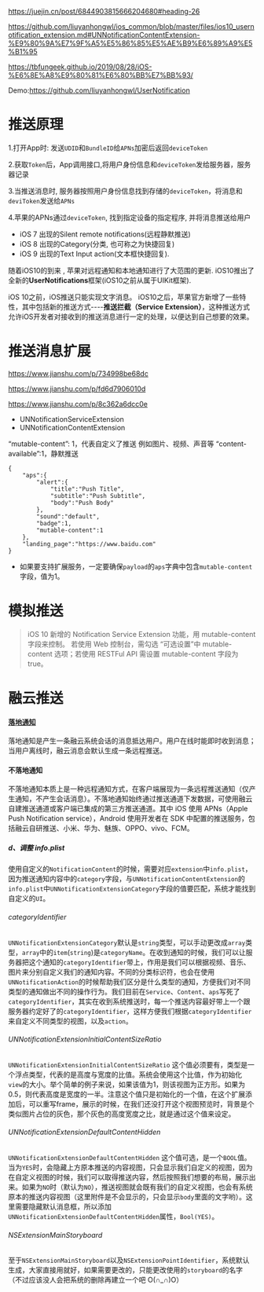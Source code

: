 https://juejin.cn/post/6844903815666204680#heading-26

https://github.com/liuyanhongwl/ios_common/blob/master/files/ios10_usernotification_extension.md#UNNotificationContentExtension-%E9%80%9A%E7%9F%A5%E5%86%85%E5%AE%B9%E6%89%A9%E5%B1%95

https://tbfungeek.github.io/2019/08/28/iOS-%E6%8E%A8%E9%80%81%E6%80%BB%E7%BB%93/

Demo:https://github.com/liuyanhongwl/UserNotification



# 推送原理

1.打开App时: 发送`UDID`和`BundleID`给`APNs`加密后返回`deviceToken`

2.获取`Token`后，App调用接口,将用户身份信息和`deviceToken`发给服务器，服务器记录

3.当推送消息时, 服务器按照用户身份信息找到存储的`deviceToken`，将消息和`deviToken`发送给`APNs`

4.苹果的APNs通过`deviceToken`, 找到指定设备的指定程序, 并将消息推送给用户







- iOS 7 出现的Silent remote notifications(远程静默推送)
- iOS 8 出现的Category(分类, 也可称之为快捷回复)
- iOS 9 出现的Text Input action(文本框快捷回复).

随着iOS10的到来 , 苹果对远程通知和本地通知进行了大范围的更新.
iOS10推出了全新的**UserNotifications**框架(iOS10之前从属于UIKit框架).



iOS 10之前，iOS推送只能实现文字消息。
iOS10之后，苹果官方新增了一些特性，其中包括新的推送方式----**推送拦截（Service Extension）**，这种推送方式允许iOS开发者对接收到的推送消息进行一定的处理，以便达到自己想要的效果。



# 推送消息扩展

https://www.jianshu.com/p/734998be68dc

https://www.jianshu.com/p/fd6d7906010d

https://www.jianshu.com/p/8c362a6dcc0e

- UNNotificationServiceExtension
- UNNotificationContentExtension







“mutable-content”: 1，代表自定义了推送 例如图片、视频、声音等
“content-available”:1，静默推送



```
{
    "aps":{
        "alert":{
            "title":"Push Title",
            "subtitle":"Push Subtitle",
            "body":"Push Body"
        },
        "sound":"default",
        "badge":1,
        "mutable-content":1
    },
    "landing_page":"https://www.baidu.com"
}
```

* 如果要支持扩展服务，一定要确保`payload`的`aps`字典中包含`mutable-content`字段，值为1。







# 模拟推送

> iOS 10 新增的 Notification Service Extension 功能，用 mutable-content 字段来控制。
> 若使用 Web 控制台，需勾选 “可选设置”中 mutable-content 选项；若使用 RESTFul API 需设置 mutable-content 字段为 true。







# 融云推送

#### [落地通知](https://doc.rongcloud.cn/rcloud/-/-/imglossary#message_notify)

落地通知是产生一条融云系统会话的消息抵达用户。用户在线时能即时收到消息；当用户离线时，融云消息会默认生成一条远程推送。

#### 不落地通知

不落地通知本质上是一种远程通知方式，在客户端展现为一条远程推送通知（仅产生通知，不产生会话消息）。不落地通知始终通过推送通道下发数据，可使用融云自建推送通道或客户端已集成的第三方推送通道。其中 iOS 使用 APNs（Apple Push Notification service），Android 使用开发者在 SDK 中配置的推送服务，包括融云自研推送、小米、华为、魅族、OPPO、vivo、FCM。



##### d、调整 info.plist

使用自定义的`NotificationContent`的时候，需要对应`extension`中`info.plist`，因为推送通知内容中的`category`字段，与`UNNotificationContentExtension`的`info.plist`中`UNNotificationExtensionCategory`字段的值要匹配，系统才能找到自定义的`UI`。

###### categoryIdentifier

`UNNotificationExtensionCategory`默认是`string`类型，可以手动更改成`array`类型，`array`中的`item`(`string`)是`categoryName`。在收到通知的时候，我们可以让服务器把这个通知的`categoryIdentifier`带上，作用是我们可以根据视频、音乐、图片来分别自定义我们的通知内容。不同的分类标识符，也会在使用`UNNotificationAction`的时候帮助我们区分是什么类型的通知，方便我们对不同类型的通知做出不同的操作行为。我们目前在`Service`、`Content`、`aps`写死了`categoryIdentifier`，其实在收到系统推送时，每一个推送内容最好带上一个跟服务器约定好了的`categoryIdentifier`，这样方便我们根据`categoryIdentifier`来自定义不同类型的视图，以及`action`。

###### UNNotificationExtensionInitialContentSizeRatio

`UNNotificationExtensionInitialContentSizeRatio` 这个值必须要有，类型是一个浮点类型，代表的是高度与宽度的比值。系统会使用这个比值，作为初始化`view`的大小。举个简单的例子来说，如果该值为1，则该视图为正方形。如果为0.5，则代表高度是宽度的一半。注意这个值只是初始化的一个值，在这个扩展添加后，可以重写frame，展示的时候，在我们还没打开这个视图预览时，背景是个类似图片占位的灰色，那个灰色的高度宽度之比，就是通过这个值来设定。

###### UNNotificationExtensionDefaultContentHidden

`UNNotificationExtensionDefaultContentHidden` 这个值可选，是一个`BOOL`值。当为`YES`时，会隐藏上方原本推送的内容视图，只会显示我们自定义的视图，因为在自定义视图的时候，我们可以取得推送内容，然后按照我们想要的布局，展示出来。如果为`NO`时（默认为`NO`），推送视图就会既有我们的自定义视图，也会有系统原本的推送内容视图（这里附件是不会显示的，只会显示`body`里面的文字哟）。这里需要隐藏默认消息框，所以添加`UNNotificationExtensionDefaultContentHidden`属性，`Bool(YES)`。

###### NSExtensionMainStoryboard

至于`NSExtensionMainStoryboard`以及`NSExtensionPointIdentifier`，系统默认生成，大家直接用就好，如果需要更改的，只能更改使用的`storyboard`的名字（不过应该没人会把系统的删除再建立一个吧 O(∩_∩)O）
